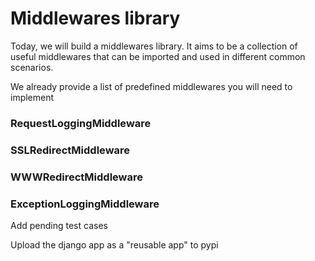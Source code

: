 # Middlewares library

Today, we will build a middlewares library. It aims to be a collection of useful middlewares that can be imported and used in different common scenarios.

We already provide a list of predefined middlewares you will need to implement

### RequestLoggingMiddleware

### SSLRedirectMiddleware

### WWWRedirectMiddleware

### ExceptionLoggingMiddleware

Add pending test cases

Upload the django app as a "reusable app" to pypi
